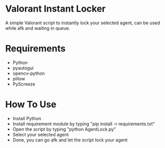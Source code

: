 # Valorant Instant Locker

A simple Valorant script to instantly lock your selected agent, can be used while afk and waiting in queue.

# Requirements
- Python
- pyautogui
- opencv-python
- pillow
- PyScreeze

# How To Use
- Install Python
- Install requirement module by typing "pip install -r requirements.txt"
- Open the script by typing "python AgentLock.py"
- Select your selected agent
- Done, you can go afk and let the script lock your agent
